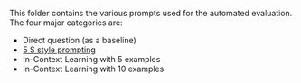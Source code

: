 This folder contains the various prompts used for the automated evaluation. The four major categories are:
- Direct question (as a baseline)
- [5 S style prompting](https://pubs.acs.org/doi/full/10.1021/acs.jchemed.4c00212)
- In-Context Learning with 5 examples
- In-Context Learning with 10 examples
